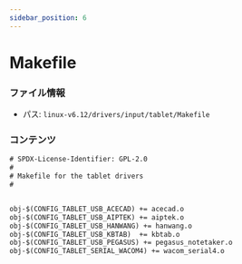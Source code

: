 ```yaml
---
sidebar_position: 6
---
```

# Makefile

### ファイル情報

- パス: `linux-v6.12/drivers/input/tablet/Makefile`

### コンテンツ

```txt
# SPDX-License-Identifier: GPL-2.0
#
# Makefile for the tablet drivers
#


obj-$(CONFIG_TABLET_USB_ACECAD)	+= acecad.o
obj-$(CONFIG_TABLET_USB_AIPTEK)	+= aiptek.o
obj-$(CONFIG_TABLET_USB_HANWANG) += hanwang.o
obj-$(CONFIG_TABLET_USB_KBTAB)	+= kbtab.o
obj-$(CONFIG_TABLET_USB_PEGASUS) += pegasus_notetaker.o
obj-$(CONFIG_TABLET_SERIAL_WACOM4) += wacom_serial4.o

```
